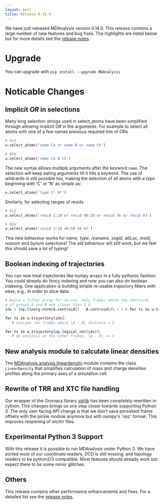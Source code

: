 ```yaml
---
layout: post
title: Release 0.14.0
---
```


We have just released MDAnalysis version 0.14.0. This release contains a large
number of new features and bug fixes. The highlights are listed below but for
more details see the
[release notes](https://github.com/MDAnalysis/mdanalysis/wiki/ReleaseNotes0140).

# Upgrade

You can upgrade with `pip install --upgrade MDAnalysis`

# Noticable Changes

## Implicit *OR* in selections

Many long selection strings used in select_atoms have been simplified through
allowing implicit *OR* in the arguments.  For example to select all atoms
with one of a few names previous required lots of ORs

```python
# OLD
u.select_atoms('name Ca or name N or name Ch')

# NEW
u.select_atoms('name Ca N Ch')
```

The new syntax allows multiple arguments after the keyword `name`.
The selection will keep eating arguments till it hits a keyword.
The use of wildcards is still possible too, making the selection
of all atoms with a type beginning with 'C' or 'N' as simple as:

```python
u.select_atoms('type C* N*')
```

Similarly, for selecting ranges of resids

```python
# OLD
u.select_atoms('resid 1:10 or resid 40:50 or resid 56 or resid 67')

# NEW
u.select_atoms('resid 1:10 40:50 56 67')
```

This new behaviour works for *name, type, resname, segid, altLoc, resid,
resnum and bynum* selections!  The old behaviour will still work,
but we feel this should save a lot of typing!

## Boolean indexing of trajectories
You can now treat trajectories like numpy arrays in a fully pythonic fashion:
You could already do fancy indexing and now you can also do boolean indexing. One application
is building simple re-usable trajectory filters with ease, e.g., in order to slice
data.

```python
# build a filter array for re-use: only frames where the centroids
# of groups A and B are closer than 3 A
idx = [np.linalg.norm(A.centroid() - B.centroid()) < 3.0 for ts in u.trajectory]

for ts in u.trajectory[idx]:
   # analyze the frames where |A - B| distance < 3

for ts in u.trajectory[np.logical_not(idx)]:
   # do analysis on the other frames, |A - B| >= 3
```

## New analysis module to calculate linear densities
The
[MDAnalysis.analysis.lineardensity](http://docs.mdanalysis.org/documentation_pages/analysis/lineardensity.html)
module contains the class `LinearDensity` that simplifies calculation of mass
and charge densities profiles along the primary axes of a simulation cell.

## Rewrite of TRR and XTC file handling

Our wrapper of the Gromacs library
[xdrlib](http://www.gromacs.org/Developer_Zone/Programming_Guide/XTC_Library)
has been completely rewritten in cython. This changes brings us one
step closer towards supporting Python 3. The only user facing API change is that
we don't save persistent frame offsets with the pickle module anymore but
with numpy's 'npz' format. This improves reopening of xtc/trr files.

## Experimental Python 3 Support

With this release it is possible to run MDAnalysis under Python 3. We have
ported most of our coordinate readers, DCD is still missing, and topology
readers to be python2/3 compatible. Most features should already work but expect
there to be some minor glitches.

## Others

This release contains other performance enhancements and fixes. For a detailed
list see the [release notes](https://github.com/MDAnalysis/mdanalysis/wiki/ReleaseNotes0140).
